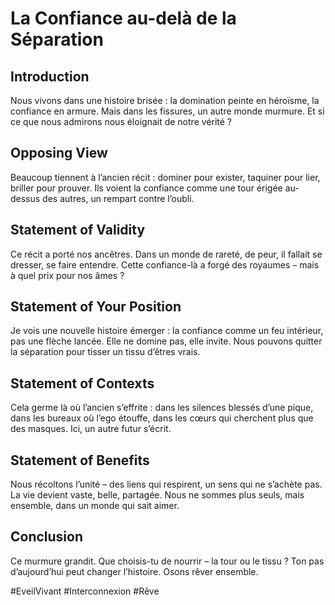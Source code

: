 # La Confiance au-delà de la Séparation  

## Introduction  
Nous vivons dans une histoire brisée : la domination peinte en héroïsme, la confiance en armure. Mais dans les fissures, un autre monde murmure. Et si ce que nous admirons nous éloignait de notre vérité ?  

## Opposing View  
Beaucoup tiennent à l’ancien récit : dominer pour exister, taquiner pour lier, briller pour prouver. Ils voient la confiance comme une tour érigée au-dessus des autres, un rempart contre l’oubli.  

## Statement of Validity  
Ce récit a porté nos ancêtres. Dans un monde de rareté, de peur, il fallait se dresser, se faire entendre. Cette confiance-là a forgé des royaumes – mais à quel prix pour nos âmes ?  

## Statement of Your Position  
Je vois une nouvelle histoire émerger : la confiance comme un feu intérieur, pas une flèche lancée. Elle ne domine pas, elle invite. Nous pouvons quitter la séparation pour tisser un tissu d’êtres vrais.  

## Statement of Contexts  
Cela germe là où l’ancien s’effrite : dans les silences blessés d’une pique, dans les bureaux où l’ego étouffe, dans les cœurs qui cherchent plus que des masques. Ici, un autre futur s’écrit.  

## Statement of Benefits  
Nous récoltons l’unité – des liens qui respirent, un sens qui ne s’achète pas. La vie devient vaste, belle, partagée. Nous ne sommes plus seuls, mais ensemble, dans un monde qui sait aimer.  

## Conclusion  
Ce murmure grandit. Que choisis-tu de nourrir – la tour ou le tissu ? Ton pas d’aujourd’hui peut changer l’histoire. Osons rêver ensemble.  

#EveilVivant #Interconnexion #Rêve